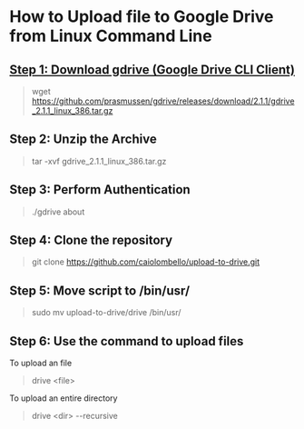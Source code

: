 # How to Upload file to Google Drive from Linux Command Line

## [Step 1: Download gdrive (Google Drive CLI Client)](https://github.com/prasmussen/gdrive)

> wget https://github.com/prasmussen/gdrive/releases/download/2.1.1/gdrive_2.1.1_linux_386.tar.gz

## Step 2: Unzip the Archive

> tar -xvf gdrive_2.1.1_linux_386.tar.gz

## Step 3: Perform Authentication

> ./gdrive about

## Step 4: Clone the repository

> git clone https://github.com/caiolombello/upload-to-drive.git 

## Step 5: Move script to /bin/usr/

> sudo mv upload-to-drive/drive /bin/usr/

## Step 6: Use the command to upload files

To upload an file
> drive \<file>

To upload an entire directory
> drive \<dir> --recursive
